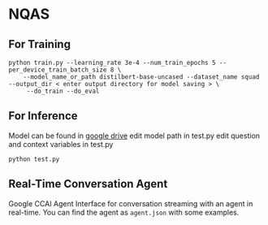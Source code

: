 # NQAS

## For Training

```
python train.py --learning_rate 3e-4 --num_train_epochs 5 --per_device_train_batch_size 8 \
    --model_name_or_path distilbert-base-uncased --dataset_name squad  --output_dir < enter output directory for model saving > \
     --do_train --do_eval 
```

## For Inference

Model can be found in [google drive](https://drive.google.com/drive/folders/1cXHNbh_ZTOPJTheSmrM6WNAc1RMxbbqw?usp=sharing)
edit model path in test.py
edit question and context variables in test.py

```
python test.py
```

## Real-Time Conversation Agent

Google CCAI Agent Interface for conversation streaming with an agent in real-time. You can find the agent as ``` agent.json ``` with some examples.
